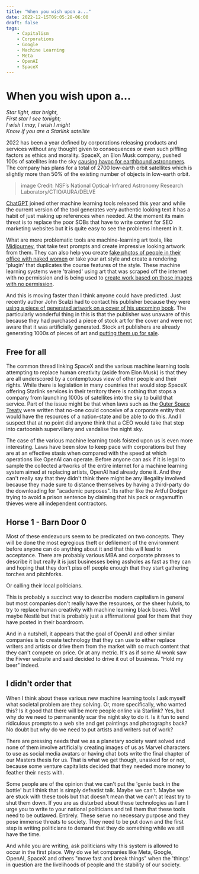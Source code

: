 ```yaml
---
title: "When you wish upon a..."
date: 2022-12-15T09:05:28-06:00
draft: false
tags:
    - Capitalism
    - Corporations
    - Google
    - Machine Learning
    - Meta
    - OpenAI
    - SpaceX
---
```


# When you wish upon a...

_Star light, star bright,\
First star I see tonight;\
I wish I may, I wish I might\
Know if you are a Starlink satellite_

2022 has been a year defined by corporations releasing products and services without any thought given to consequences or even such piffling factors as ethics and morality.  SpaceX, an Elon Musk company, pushed 100s of satellites into the sky [causing havoc for earthbound astronomers](https://www.skyatnightmagazine.com/space-science/spacex-starlink-problem-astronomy/). The company has plans for a total of 2700 low-earth orbit satellites which is slightly more than 50% of the existing number of objects in low-earth orbit.

>image
Credit: NSF’s National Optical-Infrared Astronomy Research Laboratory/CTIO/AURA/DELVE

[ChatGPT](https://en.wikipedia.org/wiki/ChatGPT) joined other machine learning tools released this year and while the current version of the tool generates very authentic looking text it has a habit of just making up references when needed. At the moment its main threat is to replace the poor SOBs that have to write content for SEO marketing websites but it is quite easy to see the problems inherent in it.

What are more problematic tools are machine-learning art tools, like [Midjourney](https://en.wikipedia.org/wiki/Midjourney), that take text prompts and create impressive looking artwork from them. They can also help you create [fake photos of people in their office with naked women](https://arstechnica.com/information-technology/2022/12/thanks-to-ai-its-probably-time-to-take-your-photos-off-the-internet/) or take your art style and create a rendering 'plugin' that duplicates the course features of the style. These machine learning systems were 'trained' using art that was scraped off the internet with no permission and is being used to [create work based on those images with no permission](https://universeodon.com/@JudyHelfrich/109496160489322889). 

And this is moving faster than I think anyone could have predicted. Just recently author John Scalzi had to contact his publisher because they were [using a piece of generated artwork on a cover of his upcoming book](https://whatever.scalzi.com/2022/12/10/an-update-on-my-thoughts-on-ai-generated-art/). The particularly wonderful thing in this is that the publisher was unaware of this because they had purchased a piece of stock art for the cover and were not aware that it was artificially generated.  Stock art publishers are already generating 1000s of pieces of art and [putting them up for sale](https://arstechnica.com/information-technology/2022/12/adobe-stock-begins-selling-ai-generated-artwork/). 

## Free for all

The common thread linking SpaceX and the various machine learning tools attempting to replace human creativity (aside from Elon Musk) is that they are all underscored by a contemptuous view of other people and their rights. While there is legislation in many countries that would stop SpaceX offering Starlink services in their territory there is nothing that stops a company from launching 1000s of satellites into the sky to build that service. Part of the issue might be that when laws such as the [Outer Space Treaty](https://en.wikipedia.org/wiki/Outer_Space_Treaty) were written that no-one could conceive of a corporate entity that would have the resources of a nation-state and be able to do this.  And I suspect that at no point did anyone think that a CEO would take that step into cartoonish supervillany and vandalise the night sky. 

The case of the various machine learning tools foisted upon us is even more interesting. Laws have been slow to keep pace with corporations but they are at an effective stasis when compared with the speed at which operations like OpenAI can operate. Before anyone can ask if it is legal to sample the collected artworks of the entire internet for a machine learning system aimed at replacing artists, OpenAI had already done it. And they can't really say that they didn't think there might be any illegality involved because they made sure to distance themselves by having a third-party do the downloading for "academic purposes". Its rather like the Artful Dodger trying to avoid a prison sentence by claiming that his pack or ragamuffin thieves were all independent contractors. 

## Horse 1 - Barn Door 0

Most of these endeavours seem to be predicated on two concepts. They will be done the most egregious theft or defilement of the environment before anyone can do anything about it and that this will lead to acceptance. There are probably various MBA and corporate phrases to describe it but really it is just businesses being assholes as fast as they can and hoping that they don't piss off people enough that they start gathering torches and pitchforks. 

Or calling their local politicians. 

This is probably a succinct way to describe modern capitalism in general but most companies don't really have the resources, or the sheer hubris, to try to replace human creativity with machine learning black boxes. Well maybe Nestlé but that is probably just a affirmational goal for them that they have posted in their boardroom.

And in a nutshell, it appears that the goal of OpenAI and other similar companies is to create technology that they can use to either replace writers and artists or drive them from the market with so much content that they can't compete on price. Or at any metric. It's as if some AI wonk saw the Fivver website and said decided to drive it out of business. "Hold my beer" indeed.

## I didn't order that

When I think about these various new machine learning tools I ask myself what societal problem are they solving. Or, more specifically, who wanted this? Is it good that there will be more people online via Starlink? Yes, but why do we need to permanently scar the night sky to do it. Is it fun to send ridiculous prompts to a web site and get paintings and photographs back? No doubt but why do we need to put artists and writers out of work? 

There are pressing needs that we as a planetary society want solved and none of them involve artificially creating images of us as Marvel characters to use as social media avatars or having chat bots write the final chapter of our Masters thesis for us. That is what we get though, unasked for or not, because some venture capitalists decided that they needed more money to feather their nests with.

Some people are of the opinion that we can't put the 'genie back in the bottle' but I think that is simply defeatist talk. Maybe we can't. Maybe we are stuck with these tools but that doesn't mean that we can't at least try to shut them down. If you are as disturbed about these technologies as I am I urge you to write to your national politicians and tell them that these tools need to be outlawed. Entirely. These serve no necessary purpose and they pose immense threats to society. They need to be put down and the first step is writing politicians to demand that they do something while we still have the time. 

And while you are writing, ask politicians why this system is allowed to occur in the first place. Why do we let companies like Meta, Google, OpenAI, SpaceX and others "move fast and break things" when the 'things' in question are the livelihoods of people and the stability of our society. 







